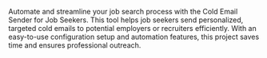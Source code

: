Automate and streamline your job search process with the Cold Email Sender for Job Seekers. This tool helps job seekers send personalized, targeted cold emails to potential employers or recruiters efficiently. With an easy-to-use configuration setup and automation features, this project saves time and ensures professional outreach.

